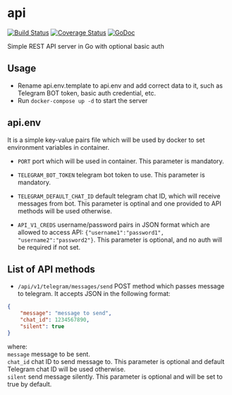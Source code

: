 # api
[![Build Status](https://travis-ci.org/pruh/api.svg?branch=master)](https://travis-ci.org/pruh/api)
[![Coverage Status](https://coveralls.io/repos/github/pruh/api/badge.svg?branch=master)](https://coveralls.io/github/pruh/api?branch=master)
[![GoDoc](https://godoc.org/github.com/pruh/api?status.svg)](http://godoc.org/github.com/pruh/api)

Simple REST API server in Go with optional basic auth

## Usage

* Rename api.env.template to api.env and add correct data to it, such as Telegram BOT token, basic auth credential, etc.
* Run `docker-compose up -d` to start the server

## api.env

It is a simple key-value pairs file which will be used by docker to set environment variables in container.

* `PORT` port which will be used in container. This parameter is mandatory.

* `TELEGRAM_BOT_TOKEN` telegram bot token to use. This parameter is mandatory.

* `TELEGRAM_DEFAULT_CHAT_ID` default telegram chat ID, which will receive messages from bot. This parameter is optinal and one provided to API methods will be used otherwise.

* `API_V1_CREDS` username/password pairs in JSON format which are allowed to access API: `{"username1":"password1", "username2":"password2"}`. This parameter is optional, and no auth will be required if not set.

## List of API methods

* `/api/v1/telegram/messages/send` POST method which passes message to telegram. It accepts JSON in the following format:

```json
{
    "message": "message to send",
    "chat_id": 1234567890,
    "silent": true
}
```

where:<br />
`message` message to be sent.<br />
`chat_id` chat ID to send message to. This parameter is optional and default Telegram chat ID will be used otherwise.<br />
`silent` send message silently. This parameter is optional and will be set to true by default.
